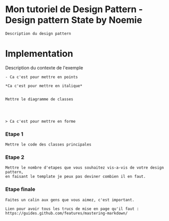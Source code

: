 # Mon tutoriel de Design Pattern - Design pattern State by Noemie

    Description du design pattern

# Implementation

Description du contexte de l'exemple


    - Ca c'est pour mettre en points

    *Ca c'est pour mettre en italique*


    Mettre le diagramme de classes




    > Ca c'est pour mettre en forme

### Etape 1

    Mettre le code des classes principales

### Etape 2


    Mettre le nombre d'etapes que vous souhaitez vis-a-vis de votre design pattern, 
    en faisant le template je peux pas deviner combien il en faut.


### Etape finale

    Faites un calin aux gens que vous aimez, c'est important.

    Lien pour avoir tous les trucs de mise en page qu'il faut : https://guides.github.com/features/mastering-markdown/
